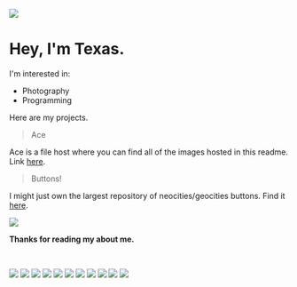 ![](https://ace.kxd.fm/$4DDz7ct7jXISa_Dxhebk8A.gif)

# Hey, I'm Texas.

I'm interested in:
- Photography
- Programming

Here are my projects.

> Ace

Ace is a file host where you can find all of the images hosted in this readme. Link [here](https://ace.kxd.fm).

> Buttons!

I might just own the largest repository of neocities/geocities buttons. Find it [here](https://isthereacityhere.neocities.org/buttons.html).

![](https://ace.kxd.fm/$zRuGBmfz2eK5CtOfNEr73Q.gif)

**Thanks for reading my about me.**

<br>

![](https://ace.kxd.fm/$K1S4h5uQRX9fLoxMY0GvSg.gif)
![](https://ace.kxd.fm/$K1S4h5uQRX9fLoxMY0GvSg.gif)
![](https://ace.kxd.fm/$K1S4h5uQRX9fLoxMY0GvSg.gif)
![](https://ace.kxd.fm/$K1S4h5uQRX9fLoxMY0GvSg.gif)
![](https://ace.kxd.fm/$K1S4h5uQRX9fLoxMY0GvSg.gif)
![](https://ace.kxd.fm/$K1S4h5uQRX9fLoxMY0GvSg.gif)
![](https://ace.kxd.fm/$K1S4h5uQRX9fLoxMY0GvSg.gif)
![](https://ace.kxd.fm/$K1S4h5uQRX9fLoxMY0GvSg.gif)
![](https://ace.kxd.fm/$K1S4h5uQRX9fLoxMY0GvSg.gif)
![](https://ace.kxd.fm/$K1S4h5uQRX9fLoxMY0GvSg.gif)
![](https://ace.kxd.fm/$K1S4h5uQRX9fLoxMY0GvSg.gif)
